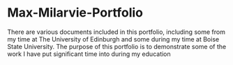 # Max-Milarvie-Portfolio
There are various documents included in this portfolio, including some from my time at The University of Edinburgh and some during my time at Boise State University.
The purpose of this portfolio is to demonstrate some of the work I have put significant time into during my education
